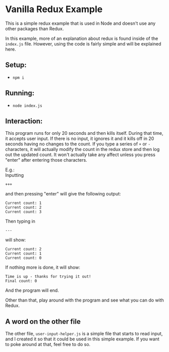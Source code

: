 # Vanilla Redux Example

This is a simple redux example that is used in Node and doesn't use any other packages than Redux.

In this example, more of an explanation about redux is found inside of the `index.js` file.  However, using the code is fairly simple and will be explained here.

## Setup:

- `npm i`

## Running:

- `node index.js`

## Interaction:

This program runs for only 20 seconds and then kills itself.  During that time, it accepts user input.  If there is no input, it ignores it and it kills off in 20 seconds having no changes to the count.  If you type a series of `+` or `-` characters, it will actually modify the count in the redux store and then log out the updated count.  It won't actually take any affect unless you press "enter" after entering those characters.

E.g.:  
Inputting

```
+++
```

and then pressing "enter" will give the following output:

```
Current count: 1
Current count: 2
Current count: 3
```

Then typing in

```
---
```

will show:
```
Current count: 2
Current count: 1
Current count: 0
```

If nothing more is done, it will show:

```
Time is up - thanks for trying it out!
Final count: 0
```

And the program will end.

Other than that, play around with the program and see what you can do with Redux.

## A word on the other file

The other file, `user-input-helper.js` is a simple file that starts to read input, and I created it so that it could be used in this simple example.  If you want to poke around at that, feel free to do so.
